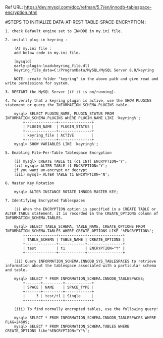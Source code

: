 Ref URL: https://dev.mysql.com/doc/refman/5.7/en/innodb-tablespace-encryption.html

#STEPS TO INITIALIZE DATA-AT-REST TABLE-SPACE-ENCRYPTION :

	1. check Default engine set to INNODB in my.ini file.

	2. install plug-in keyring :

	    (A) my.ini file :
		add below code in my.ini file.

		[mysqld]
		early-plugin-load=keyring_file.dll
		keyring_file_data=C:/ProgramData/MySQL/MySQL Server 8.0/keyring

		NOTE: create folder "keyring" in the above path and give read and write permissions for system.

	3. RESTART the MySQL Server [if it is on/running].
 
	4. To verify that a keyring plugin is active, use the SHOW PLUGINS statement or query the INFORMATION_SCHEMA.PLUGINS table. 

		mysql> SELECT PLUGIN_NAME, PLUGIN_STATUS FROM INFORMATION_SCHEMA.PLUGINS WHERE PLUGIN_NAME LIKE 'keyring%';
			+--------------+---------------+
			| PLUGIN_NAME  | PLUGIN_STATUS |
			+--------------+---------------+
			| keyring_file | ACTIVE        |
			+--------------+---------------+
		mysql> SHOW VARIABLES LIKE 'keyring%';

	5. Enabling File-Per-Table Tablespace Encryption

		(i) mysql> CREATE TABLE t1 (c1 INT) ENCRYPTION='Y';
		(ii) mysql> ALTER TABLE t1 ENCRYPTION='Y';
		if you want un-encrypt or decrypt
		(iii) mysql> ALTER TABLE t1 ENCRYPTION='N';

	6. Master Key Rotation

		mysql> ALTER INSTANCE ROTATE INNODB MASTER KEY;

	7. Identifying Encrypted Tablespaces

		(i) When the ENCRYPTION option is specified in a CREATE TABLE or ALTER TABLE statement, it is recorded in the CREATE_OPTIONS column of INFORMATION_SCHEMA.TABLES.

		mysql> SELECT TABLE_SCHEMA, TABLE_NAME, CREATE_OPTIONS FROM INFORMATION_SCHEMA.TABLES WHERE CREATE_OPTIONS LIKE '%ENCRYPTION%';
			+--------------+------------+----------------+
			| TABLE_SCHEMA | TABLE_NAME | CREATE_OPTIONS |
			+--------------+------------+----------------+
			| test         | t1         | ENCRYPTION="Y" |
			+--------------+------------+----------------+

		(ii) Query INFORMATION_SCHEMA.INNODB_SYS_TABLESPACES to retrieve information about the tablespace associated with a particular schema and table.

		mysql> SELECT * FROM INFORMATION_SCHEMA.INNODB_TABLESPACES;
			+-------+---------+------------+
			| SPACE | NAME    | SPACE_TYPE |
			+-------+---------+------------+
			|     3 | test/t1 | Single     |
			+-------+---------+------------+

		(iii) To find normally encrypted tables, use the following query:

		mysql> SELECT * FROM INFORMATION_SCHEMA.INNODB_TABLESPACES WHERE FLAG=24609;
		mysql> SELECT * FROM INFORMATION_SCHEMA.TABLES WHERE CREATE_OPTIONS like'%ENCRYPTION="Y"%';
